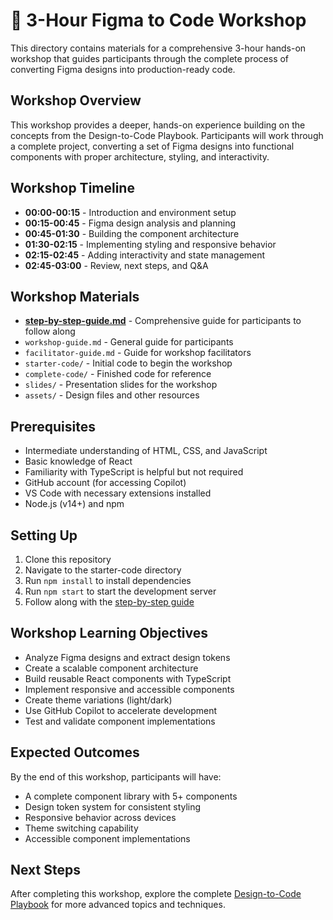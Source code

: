# 🧪 3-Hour Figma to Code Workshop

This directory contains materials for a comprehensive 3-hour hands-on workshop that guides participants through the complete process of converting Figma designs into production-ready code.

## Workshop Overview

This workshop provides a deeper, hands-on experience building on the concepts from the Design-to-Code Playbook. Participants will work through a complete project, converting a set of Figma designs into functional components with proper architecture, styling, and interactivity.

## Workshop Timeline

- **00:00-00:15** - Introduction and environment setup
- **00:15-00:45** - Figma design analysis and planning
- **00:45-01:30** - Building the component architecture
- **01:30-02:15** - Implementing styling and responsive behavior
- **02:15-02:45** - Adding interactivity and state management
- **02:45-03:00** - Review, next steps, and Q&A

## Workshop Materials

- [**step-by-step-guide.md**](./step-by-step-guide.md) - Comprehensive guide for participants to follow along
- `workshop-guide.md` - General guide for participants
- `facilitator-guide.md` - Guide for workshop facilitators
- `starter-code/` - Initial code to begin the workshop
- `complete-code/` - Finished code for reference
- `slides/` - Presentation slides for the workshop
- `assets/` - Design files and other resources

## Prerequisites

- Intermediate understanding of HTML, CSS, and JavaScript
- Basic knowledge of React
- Familiarity with TypeScript is helpful but not required
- GitHub account (for accessing Copilot)
- VS Code with necessary extensions installed
- Node.js (v14+) and npm

## Setting Up

1. Clone this repository
2. Navigate to the starter-code directory
3. Run `npm install` to install dependencies
4. Run `npm start` to start the development server
5. Follow along with the [step-by-step guide](./step-by-step-guide.md)

## Workshop Learning Objectives

- Analyze Figma designs and extract design tokens
- Create a scalable component architecture
- Build reusable React components with TypeScript
- Implement responsive and accessible components
- Create theme variations (light/dark)
- Use GitHub Copilot to accelerate development
- Test and validate component implementations

## Expected Outcomes

By the end of this workshop, participants will have:
- A complete component library with 5+ components
- Design token system for consistent styling
- Responsive behavior across devices
- Theme switching capability
- Accessible component implementations

## Next Steps

After completing this workshop, explore the complete [Design-to-Code Playbook](../../README.md) for more advanced topics and techniques. 